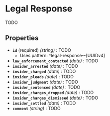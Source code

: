 # Legal Response
TODO

## Properties
- **`id`** (required) *(string)* : TODO
	- Uses pattern: ^legal-response--[UUIDv4]
- **`law_enforcement_contacted`** *(date)* : TODO
- **`insider_arrested`** *(date)* : TODO
- **`insider_charged`** *(date)* : TODO
- **`insider_pleads`** *(date)* : TODO
- **`insider_judgment`** *(date)* : TODO
- **`insider_sentenced`** *(date)* : TODO
- **`insider_charges_dropped`** *(date)* : TODO
- **`insider_charges_dismissed`** *(date)* : TODO
- **`insider_settled`** *(date)* : TODO
- **`comment`** *(string)* : TODO
